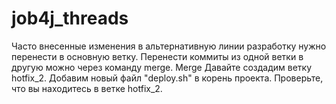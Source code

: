 # job4j_threads  

Часто внесенные изменения в альтернативную линии разработку нужно перенести в основную ветку.
Перенести коммиты из одной ветки в другую можно через команду merge.
Merge
Давайте создадим ветку hotfix_2. Добавим новый файл "deploy.sh" в корень проекта.
Проверьте, что вы находитесь в ветке hotfix_2.